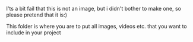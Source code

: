 I'ts a bit fail that this is not an image, but i didn't bother to make one, so please pretend that it is:)

This folder is where you are to put all images, videos etc. that you want to include in your project
